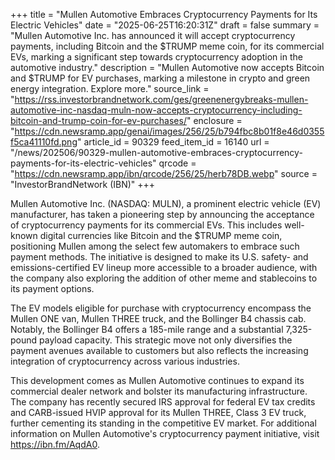 +++
title = "Mullen Automotive Embraces Cryptocurrency Payments for Its Electric Vehicles"
date = "2025-06-25T16:20:31Z"
draft = false
summary = "Mullen Automotive Inc. has announced it will accept cryptocurrency payments, including Bitcoin and the $TRUMP meme coin, for its commercial EVs, marking a significant step towards cryptocurrency adoption in the automotive industry."
description = "Mullen Automotive now accepts Bitcoin and $TRUMP for EV purchases, marking a milestone in crypto and green energy integration. Explore more."
source_link = "https://rss.investorbrandnetwork.com/ges/greenenergybreaks-mullen-automotive-inc-nasdaq-muln-now-accepts-cryptocurrency-including-bitcoin-and-trump-coin-for-ev-purchases/"
enclosure = "https://cdn.newsramp.app/genai/images/256/25/b794fbc8b01f8e46d0355f5ca41110fd.png"
article_id = 90329
feed_item_id = 16140
url = "/news/202506/90329-mullen-automotive-embraces-cryptocurrency-payments-for-its-electric-vehicles"
qrcode = "https://cdn.newsramp.app/ibn/qrcode/256/25/herb78DB.webp"
source = "InvestorBrandNetwork (IBN)"
+++

<p>Mullen Automotive Inc. (NASDAQ: MULN), a prominent electric vehicle (EV) manufacturer, has taken a pioneering step by announcing the acceptance of cryptocurrency payments for its commercial EVs. This includes well-known digital currencies like Bitcoin and the $TRUMP meme coin, positioning Mullen among the select few automakers to embrace such payment methods. The initiative is designed to make its U.S. safety- and emissions-certified EV lineup more accessible to a broader audience, with the company also exploring the addition of other meme and stablecoins to its payment options.</p><p>The EV models eligible for purchase with cryptocurrency encompass the Mullen ONE van, Mullen THREE truck, and the Bollinger B4 chassis cab. Notably, the Bollinger B4 offers a 185-mile range and a substantial 7,325-pound payload capacity. This strategic move not only diversifies the payment avenues available to customers but also reflects the increasing integration of cryptocurrency across various industries.</p><p>This development comes as Mullen Automotive continues to expand its commercial dealer network and bolster its manufacturing infrastructure. The company has recently secured IRS approval for federal EV tax credits and CARB-issued HVIP approval for its Mullen THREE, Class 3 EV truck, further cementing its standing in the competitive EV market. For additional information on Mullen Automotive's cryptocurrency payment initiative, visit <a href='https://ibn.fm/AqdA0' rel='nofollow' target='_blank'>https://ibn.fm/AqdA0</a>.</p>